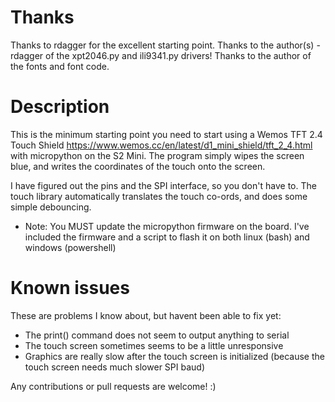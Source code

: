 # Thanks

Thanks to rdagger for the excellent starting point. Thanks to the author(s) - rdagger of the xpt2046.py and ili9341.py drivers! Thanks to the author of the fonts and font code.

# Description

This is the minimum starting point you need to start using a Wemos TFT 2.4 Touch Shield https://www.wemos.cc/en/latest/d1_mini_shield/tft_2_4.html with micropython on the S2 Mini. The program simply wipes the screen blue, and writes the coordinates of the touch onto the screen.

I have figured out the pins and the SPI interface, so you don't have to. The touch library automatically translates the touch co-ords, and does some simple debouncing.

* Note: You MUST update the micropython firmware on the board. I've included the firmware and a script to flash it on both linux (bash) and windows (powershell)

# Known issues

These are problems I know about, but havent been able to fix yet:

* The print() command does not seem to output anything to serial
* The touch screen sometimes seems to be a little unresponsive
* Graphics are really slow after the touch screen is initialized (because the touch screen needs much slower SPI baud)

Any contributions or pull requests are welcome! :)


